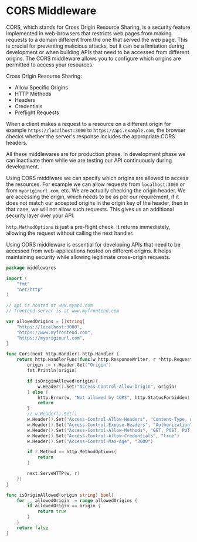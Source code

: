 # CORS Middleware

CORS, which stands for Cross Origin Resource Sharing, is a security feature implemented in web-browsers that restricts web pages from making requests to a domain different from the one that served the web page. This is crucial for preventing malicious attacks, but it can be a limitation during development or when building APIs that need to be accessed from different origins. The CORS middleware allows you to configure which origins are permitted to access your resources.

Cross Origin Resourse Sharing:
- Allow Specific Origins
- HTTP Methods
- Headers
- Credentials
- Preflight Requests

When a client makes a request to a resource on a different origin for example `https://localhost:3000` to `https://api.example.com`, the browser checks whether the server's response includes the appropriate CORS headers.

All these middlewares are for production phase. In development phase we can inactivate them while we are testing our API continuously during development.

Using CORS middlware we can specify which origins are allowed to access the resources. For example we can allow requests from `localhost:3000` or from `myoriginurl.com`, etc. We are actually checking the origin header. We are accessing the origin, which needs to be as per our requirement, if it does not match our accepted origins in the origin key of the header, then in that case, we will not allow such requests. This gives us an additional security layer over your API. 

`http.MethodOptions` is just a pre-flight check. It returns immediately, allowing the request without calling the next handler.

Using CORS middleware is essential for developing APIs that need to be accessed from web-applications hosted on different origins. It helps maintaining security while allowing legitimate cross-origin requests.

```go
package middlewares

import (
	"fmt"
	"net/http"
)

// api is hosted at www.myapi.com
// frontend server is at www.myfrontend.com

var allowedOrigins = []string{
	"https://localhost:3000",
	"https://www.myfrontend.com",
	"https://myoriginurl.com",
}

func Cors(next http.Handler) http.Handler {
	return http.HandlerFunc(func(w http.ResponseWriter, r *http.Request){
		origin := r.Header.Get("Origin")
		fmt.Println(origin)

		if isOriginAllowed(origin){
			w.Header().Set("Access-Control-Allow-Origin", origin)
		} else {
			http.Error(w, "Not allowed by CORS", http.StatusForbidden)
			return
		}
		// w.Header().Set()
		w.Header().Set("Access-Control-Allow-Headers", "Content-Type, Authorization")
		w.Header().Set("Access-Control-Expose-Headers", "Authorization")
		w.Header().Set("Access-Control-Allow-Methods", "GET, POST, PUT, PATCH, DELETE")
		w.Header().Set("Access-Control-Allow-Credentials", "true")
		w.Header().Set("Access-Control-Max-Age", "3600")

		if r.Method == http.MethodOptions{
			return
		}

		next.ServeHTTP(w, r)
	})
}

func isOriginAllowed(origin string) bool{
	for _, allowedOrigin := range allowedOrigins {
		if allowedOrigin == origin {
			return true
		}
	}
	return false
}
```
